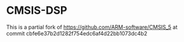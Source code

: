 # CMSIS-DSP

This is a partial fork of https://github.com/ARM-software/CMSIS_5 at commit cbfe6e37b2d1282f754edc6af4d22bb1073dc4b2
